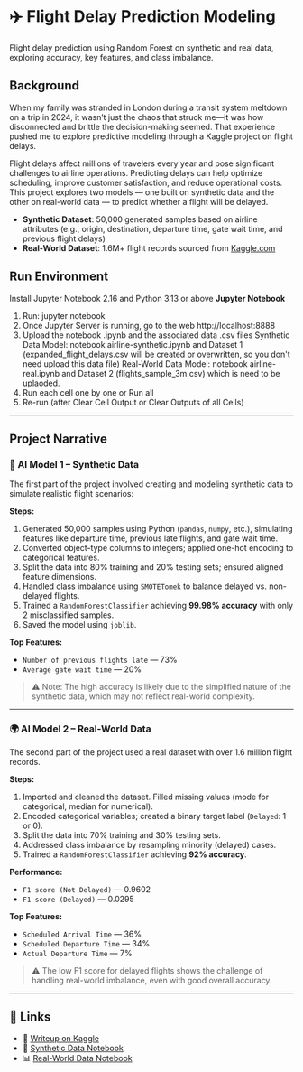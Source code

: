 # ✈️ Flight Delay Prediction Modeling
Flight delay prediction using Random Forest on synthetic and real data, exploring accuracy, key features, and class imbalance.
## Background

When my family was stranded in London during a transit system meltdown on a trip in 2024, it wasn’t just the chaos that struck me—it was how disconnected and brittle the decision-making seemed. That experience pushed me to explore predictive modeling through a Kaggle project on flight delays.

Flight delays affect millions of travelers every year and pose significant challenges to airline operations. Predicting delays can help optimize scheduling, improve customer satisfaction, and reduce operational costs. This project explores two models — one built on synthetic data and the other on real-world data — to predict whether a flight will be delayed.

- **Synthetic Dataset**: 50,000 generated samples based on airline attributes (e.g., origin, destination, departure time, gate wait time, and previous flight delays)
- **Real-World Dataset**: 1.6M+ flight records sourced from [Kaggle.com](https://www.kaggle.com)
## Run Environment
Install Jupyter Notebook 2.16 and Python 3.13 or above
**Jupyter Notebook**
1. Run: jupyter notebook
2. Once Jupyter Server is running, go to the web http://localhost:8888 
3. Upload the notebook .ipynb and the associated data .csv files
   Synthetic Data Model: notebook airline-synthetic.ipynb and Dataset 1 (expanded_flight_delays.csv will be created or overwritten, so you don't need upload this data file)
   Real-World Data Model: notebook airline-real.ipynb and Dataset 2 (flights_sample_3m.csv) which is need to be uplaoded.  
4. Run each cell one by one or Run all 
5. Re-run (after Clear Cell Output or Clear Outputs of all Cells)

   
---

## Project Narrative

### 🧠 AI Model 1 – Synthetic Data

The first part of the project involved creating and modeling synthetic data to simulate realistic flight scenarios:

**Steps:**
1. Generated 50,000 samples using Python (`pandas`, `numpy`, etc.), simulating features like departure time, previous late flights, and gate wait time.
2. Converted object-type columns to integers; applied one-hot encoding to categorical features.
3. Split the data into 80% training and 20% testing sets; ensured aligned feature dimensions.
4. Handled class imbalance using `SMOTETomek` to balance delayed vs. non-delayed flights.
5. Trained a `RandomForestClassifier` achieving **99.98% accuracy** with only 2 misclassified samples.
6. Saved the model using `joblib`.

**Top Features:**
- `Number of previous flights late` — 73%
- `Average gate wait time` — 20%

> ⚠️ Note: The high accuracy is likely due to the simplified nature of the synthetic data, which may not reflect real-world complexity.

---

### 🌍 AI Model 2 – Real-World Data

The second part of the project used a real dataset with over 1.6 million flight records.

**Steps:**
1. Imported and cleaned the dataset. Filled missing values (mode for categorical, median for numerical).
2. Encoded categorical variables; created a binary target label (`Delayed`: 1 or 0).
3. Split the data into 70% training and 30% testing sets.
4. Addressed class imbalance by resampling minority (delayed) cases.
5. Trained a `RandomForestClassifier` achieving **92% accuracy**.

**Performance:**
- `F1 score (Not Delayed)` — 0.9602  
- `F1 score (Delayed)` — 0.0295

**Top Features:**
- `Scheduled Arrival Time` — 36%
- `Scheduled Departure Time` — 34%
- `Actual Departure Time` — 7%

> ⚠️ The low F1 score for delayed flights shows the challenge of handling real-world imbalance, even with good overall accuracy.

---

## 🔗 Links

- 📄 [Writeup on Kaggle](https://www.kaggle.com/writeups/gordonandric/flight-delay-prediction-modeling)  
- 🧪 [Synthetic Data Notebook](https://www.kaggle.com/code/gordonandric/airline-synthetic)  
- 📊 [Real-World Data Notebook](https://www.kaggle.com/code/gordonandric/airline-real)

